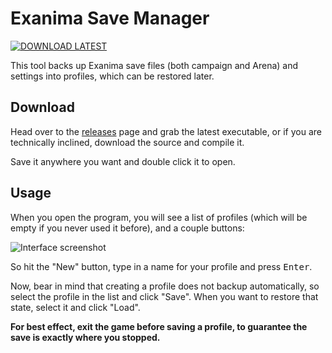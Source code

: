 # Exanima Save Manager

[![DOWNLOAD LATEST](http://i.imgur.com/Kii0htV.png)](https://github.com/kroltan/exanima-save-manager/releases/latest)

This tool backs up Exanima save files (both campaign and Arena)
and settings into profiles, which can be restored later.

## Download

Head over to the [releases](https://github.com/kroltan/exanima-save-manager/releases/)
page and grab the latest executable, or if you are technically
inclined, download the source and compile it.

Save it anywhere you want and double click it to open.

## Usage

When you open the program, you will see a list of profiles
(which will be empty if you never used it before), and a
couple buttons:

![Interface screenshot](http://i.imgur.com/NDcNpnb.png)

So hit the "New" button, type in a name for your profile and press <kbd>Enter</kbd>.

Now, bear in mind that creating a profile does not backup automatically,
so select the profile in the list and click "Save". When you want
to restore that state, select it and click "Load".

**For best effect, exit the game before saving a profile, to guarantee
the save is exactly where you stopped.**
